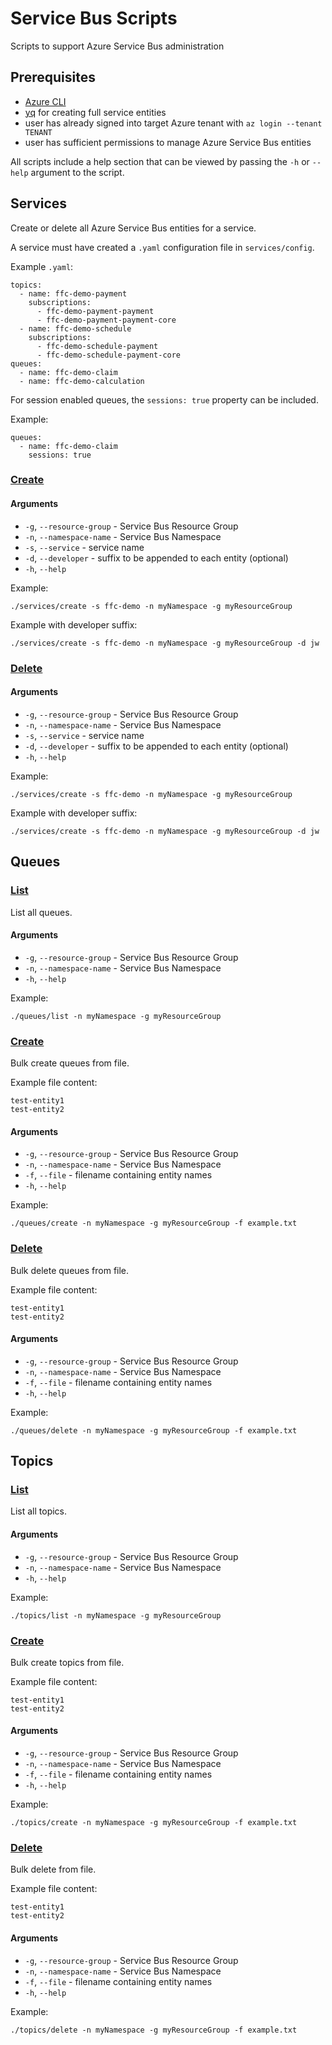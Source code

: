 # Service Bus Scripts
Scripts to support Azure Service Bus administration

## Prerequisites
- [Azure CLI](https://docs.microsoft.com/en-us/cli/azure/install-azure-cli)
- [yq](https://github.com/mikefarah/yq) for creating full service entities
- user has already signed into target Azure tenant with `az login --tenant TENANT`
- user has sufficient permissions to manage Azure Service Bus entities

All scripts include a help section that can be viewed by passing the `-h` or `--help` argument to the script.

## Services
Create or delete all Azure Service Bus entities for a service.

A service must have created a `.yaml` configuration file in `services/config`.

Example `.yaml`:

```
topics:
  - name: ffc-demo-payment
    subscriptions:
      - ffc-demo-payment-payment
      - ffc-demo-payment-payment-core
  - name: ffc-demo-schedule
    subscriptions:
      - ffc-demo-schedule-payment
      - ffc-demo-schedule-payment-core
queues:
  - name: ffc-demo-claim
  - name: ffc-demo-calculation
```

For session enabled queues, the `sessions: true` property can be included.

Example:

```
queues:
  - name: ffc-demo-claim
    sessions: true
```

### [Create](services/create)

#### Arguments
- `-g`, `--resource-group` - Service Bus Resource Group
- `-n`, `--namespace-name` - Service Bus Namespace
- `-s`, `--service` - service name
- `-d`, `--developer` - suffix to be appended to each entity (optional)
- `-h`, `--help` 

Example:

`./services/create -s ffc-demo -n myNamespace -g myResourceGroup`

Example with developer suffix:

`./services/create -s ffc-demo -n myNamespace -g myResourceGroup -d jw`

### [Delete](services/delete)
#### Arguments
- `-g`, `--resource-group` - Service Bus Resource Group
- `-n`, `--namespace-name` - Service Bus Namespace
- `-s`, `--service` - service name
- `-d`, `--developer` - suffix to be appended to each entity (optional)
- `-h`, `--help` 

Example:

`./services/create -s ffc-demo -n myNamespace -g myResourceGroup`

Example with developer suffix:

`./services/create -s ffc-demo -n myNamespace -g myResourceGroup -d jw`

## Queues
### [List](queues/list)
List all queues.

#### Arguments
- `-g`, `--resource-group` - Service Bus Resource Group
- `-n`, `--namespace-name` - Service Bus Namespace
- `-h`, `--help` 

Example:

`./queues/list -n myNamespace -g myResourceGroup`

### [Create](queues/create)
Bulk create queues from file.

Example file content:

```
test-entity1
test-entity2
```

#### Arguments
- `-g`, `--resource-group` - Service Bus Resource Group
- `-n`, `--namespace-name` - Service Bus Namespace
- `-f`, `--file` - filename containing entity names
- `-h`, `--help` 

Example:

`./queues/create -n myNamespace -g myResourceGroup -f example.txt`

### [Delete](queues/delete)
Bulk delete queues from file.

Example file content:

```
test-entity1
test-entity2
```

#### Arguments
- `-g`, `--resource-group` - Service Bus Resource Group
- `-n`, `--namespace-name` - Service Bus Namespace
- `-f`, `--file` - filename containing entity names
- `-h`, `--help` 

Example:

`./queues/delete -n myNamespace -g myResourceGroup -f example.txt`

## Topics
### [List](topics/list)
List all topics.

#### Arguments
- `-g`, `--resource-group` - Service Bus Resource Group
- `-n`, `--namespace-name` - Service Bus Namespace
- `-h`, `--help` 

Example:

`./topics/list -n myNamespace -g myResourceGroup`

### [Create](topics/create)
Bulk create topics from file.

Example file content:

```
test-entity1
test-entity2
```

#### Arguments
- `-g`, `--resource-group` - Service Bus Resource Group
- `-n`, `--namespace-name` - Service Bus Namespace
- `-f`, `--file` - filename containing entity names
- `-h`, `--help` 

Example:

`./topics/create -n myNamespace -g myResourceGroup -f example.txt`

### [Delete](topics/delete)
Bulk delete from file.

Example file content:

```
test-entity1
test-entity2
```

#### Arguments
- `-g`, `--resource-group` - Service Bus Resource Group
- `-n`, `--namespace-name` - Service Bus Namespace
- `-f`, `--file` - filename containing entity names
- `-h`, `--help` 

Example:

`./topics/delete -n myNamespace -g myResourceGroup -f example.txt`

